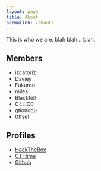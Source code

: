 ```yaml
---
layout: page
title: About
permalink: /about/
---
```


This is who we are. blah blah... blah.

## Members

- izcatoriz
- Daviey
- Fukurou
- miles
- Blackfell
- C4LIC0
- gtionogu
- 0ffset

## Profiles

- [HackTheBox](https://www.hackthebox.eu/home/teams/profile/1861)
- [CTFtime](https://ctftime.org/team/123314)
- [Github](https://github.com/TeamS0pht)
